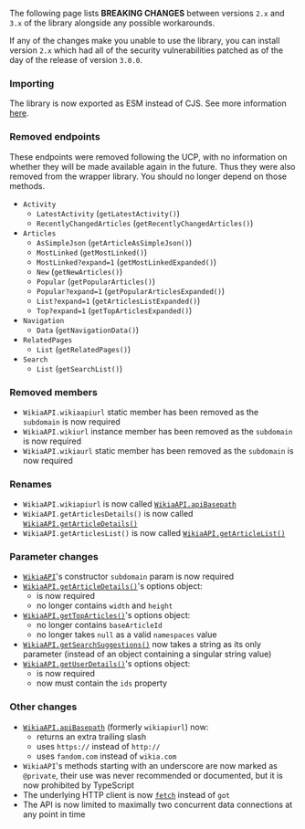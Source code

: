 The following page lists **BREAKING CHANGES** between versions `2.x` and `3.x` of the library alongside any possible workarounds.

If any of the changes make you unable to use the library, you can install version `2.x` which had all of the security vulnerabilities patched as of the day of the release of version `3.0.0`.

### Importing
The library is now exported as ESM instead of CJS. See more information [here](https://gist.github.com/sindresorhus/a39789f98801d908bbc7ff3ecc99d99c#file-esm-package-md).

### Removed endpoints
These endpoints were removed following the UCP, with no information on whether they will be made available again in the future. Thus they were also removed from the wrapper library. You should no longer depend on those methods.

- `Activity`
  - `LatestActivity` (`getLatestActivity()`)
  - `RecentlyChangedArticles` (`getRecentlyChangedArticles()`)
- `Articles`
  - `AsSimpleJson` (`getArticleAsSimpleJson()`)
  - `MostLinked` (`getMostLinked()`)
  - `MostLinked?expand=1` (`getMostLinkedExpanded()`)
  - `New` (`getNewArticles()`)
  - `Popular` (`getPopularArticles()`)
  - `Popular?expand=1` (`getPopularArticlesExpanded()`)
  - `List?expand=1` (`getArticlesListExpanded()`)
  - `Top?expand=1` (`getTopArticlesExpanded()`)
- `Navigation`
  - `Data` (`getNavigationData()`)
- `RelatedPages`
  - `List` (`getRelatedPages()`)
- `Search`
  - `List` (`getSearchList()`)

### Removed members
- `WikiaAPI.wikiaapiurl` static member has been removed as the `subdomain` is now required
- `WikiaAPI.wikiurl` instance member has been removed as the `subdomain` is now required
- `WikiaAPI.wikiaurl` static member has been removed as the `subdomain` is now required

### Renames
- `WikiaAPI.wikiapiurl` is now called [`WikiaAPI.apiBasepath`](WikiaAPI.html#apiBasepath)
- `WikiaAPI.getArticlesDetails()` is now called [`WikiaAPI.getArticleDetails()`](WikiaAPI.html#getArticleDetails)
- `WikiaAPI.getArticlesList()` is now called [`WikiaAPI.getArticleList()`](WikiaAPI.html#getArticleList)

### Parameter changes
- [`WikiaAPI`](WikiaAPI.html)'s constructor `subdomain` param is now required
- [`WikiaAPI.getArticleDetails()`](WikiaAPI.html#getArticleDetails)'s options object:
  - is now required
  - no longer contains `width` and `height`
- [`WikiaAPI.getTopArticles()`](WikiaAPI.html#getTopArticles)'s options object:
  - no longer contains `baseArticleId`
  - no longer takes `null` as a valid `namespaces` value
- [`WikiaAPI.getSearchSuggestions()`](WikiaAPI.html#getSearchSuggestions) now takes a string as its only parameter (instead of an object containing a singular string value)
- [`WikiaAPI.getUserDetails()`](WikiaAPI.html#getUserDetails)'s options object:
  - is now required
  - now must contain the `ids` property

### Other changes
- [`WikiaAPI.apiBasepath`](WikiaAPI.html#apiBasepath) (formerly `wikiapiurl`) now:
  - returns an extra trailing slash
  - uses `https://` instead of `http://`
  - uses `fandom.com` instead of `wikia.com`
- `WikiaAPI`'s methods starting with an underscore are now marked as `@private`, their use was never recommended or documented, but it is now prohibited by TypeScript
- The underlying HTTP client is now [`fetch`](https://www.npmjs.com/package/node-fetch) instead of `got`
- The API is now limited to maximally two concurrent data connections at any point in time
